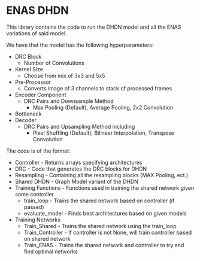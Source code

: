 # ENAS DHDN

This library contains the code to run the DHDN model and all the ENAS variations of said model. 

We have that the model has the following hyperparameters:
* DRC Block
  * Number of Convolutions 
* Kernel Size
  * Choose from mix of 3x3 and 5x5 
* Pre-Processor
  * Converts image of 3 channels to stack of processed frames
* Encoder Component
  * DRC Pairs and Downsample Method
    * Max Pooling (Default), Average Pooling, 2x2 Convolution
* Bottleneck
* Decoder
  * DRC Pairs and Upsampling Method including
    * Pixel Shuffling (Default), Bilinear Interpolation, Transpose Convolution

The code is of the format:
* Controller - Returns arrays specifying architectures
* DRC - Code that generates the DRC blocks for DHDN
* Resampling - Containing all the resampling blocks (MAX Pooling, ect.)
* Shared DHDN - Graph Model variant of the DHDN
* Training Functions - Functions used in training the shared network given some controller
  * train_loop - Trains the shared network based on controller (if passed)
  * evaluate_model - Finds best architectures based on given models
* Training Networks
  * Train_Shared - Trains the shared network using the train_loop
  * Train_Controller - If controller is not None, will train controller based on shared network
  * Train_ENAS - Trains the shared network and controller to try and find optimal networks
